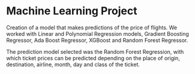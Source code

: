 # Machine Learning Project

Creation of a model that makes predictions of the price of flights. We worked with Linear and Polynomial Regression models, Gradient Boosting Regressor, Ada Boost Regressor, XGBoost and Random Forest Regressor.

The prediction model selected was the Random Forest Regression, with which ticket prices can be predicted depending on the place of origin, destination, airline, month, day and class of the ticket.

